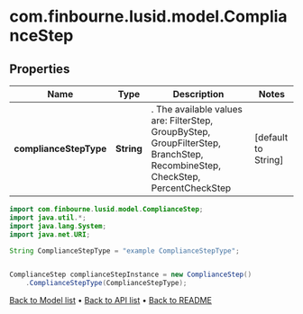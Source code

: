 # com.finbourne.lusid.model.ComplianceStep

## Properties

Name | Type | Description | Notes
------------ | ------------- | ------------- | -------------
**complianceStepType** | **String** | . The available values are: FilterStep, GroupByStep, GroupFilterStep, BranchStep, RecombineStep, CheckStep, PercentCheckStep | [default to String]

```java
import com.finbourne.lusid.model.ComplianceStep;
import java.util.*;
import java.lang.System;
import java.net.URI;

String ComplianceStepType = "example ComplianceStepType";


ComplianceStep complianceStepInstance = new ComplianceStep()
    .ComplianceStepType(ComplianceStepType);
```


[Back to Model list](../README.md#documentation-for-models) &#8226; [Back to API list](../README.md#documentation-for-api-endpoints) &#8226; [Back to README](../README.md)
